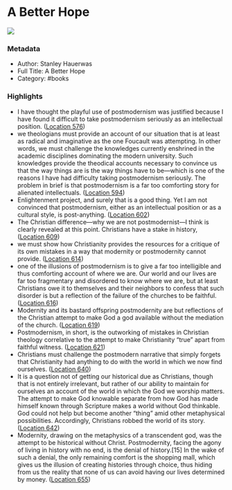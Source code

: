 # A Better Hope

![](https://m.media-amazon.com/images/I/71Avm4DEY9L._SY160.jpg)

### Metadata

- Author: Stanley Hauerwas
- Full Title: A Better Hope
- Category: #books

### Highlights

- I have thought the playful use of postmodernism was justified because I have found it difficult to take postmodernism seriously as an intellectual position. ([Location 576](https://readwise.io/to_kindle?action=open&asin=B001OW6DWW&location=576))
- we theologians must provide an account of our situation that is at least as radical and imaginative as the one Foucault was attempting. In other words, we must challenge the knowledges currently enshrined in the academic disciplines dominating the modern university. Such knowledges provide the theodical accounts necessary to convince us that the way things are is the way things have to be—which is one of the reasons I have had difficulty taking postmodernism seriously. The problem in brief is that postmodernism is a far too comforting story for alienated intellectuals. ([Location 594](https://readwise.io/to_kindle?action=open&asin=B001OW6DWW&location=594))
- Enlightenment project, and surely that is a good thing. Yet I am not convinced that postmodernism, either as an intellectual position or as a cultural style, is post-anything. ([Location 602](https://readwise.io/to_kindle?action=open&asin=B001OW6DWW&location=602))
- The Christian difference—why we are not postmodernist—I think is clearly revealed at this point. Christians have a stake in history, ([Location 609](https://readwise.io/to_kindle?action=open&asin=B001OW6DWW&location=609))
- we must show how Christianity provides the resources for a critique of its own mistakes in a way that modernity or postmodernity cannot provide. ([Location 614](https://readwise.io/to_kindle?action=open&asin=B001OW6DWW&location=614))
- one of the illusions of postmodernism is to give a far too intelligible and thus comforting account of where we are. Our world and our lives are far too fragmentary and disordered to know where we are, but at least Christians owe it to themselves and their neighbors to confess that such disorder is but a reflection of the failure of the churches to be faithful. ([Location 616](https://readwise.io/to_kindle?action=open&asin=B001OW6DWW&location=616))
- Modernity and its bastard offspring postmodernity are but reflections of the Christian attempt to make God a god available without the mediation of the church. ([Location 619](https://readwise.io/to_kindle?action=open&asin=B001OW6DWW&location=619))
- Postmodernism, in short, is the outworking of mistakes in Christian theology correlative to the attempt to make Christianity “true” apart from faithful witness. ([Location 621](https://readwise.io/to_kindle?action=open&asin=B001OW6DWW&location=621))
- Christians must challenge the postmodern narrative that simply forgets that Christianity had anything to do with the world in which we now find ourselves. ([Location 640](https://readwise.io/to_kindle?action=open&asin=B001OW6DWW&location=640))
- It is a question not of getting our historical due as Christians, though that is not entirely irrelevant, but rather of our ability to maintain for ourselves an account of the world in which the God we worship matters. The attempt to make God knowable separate from how God has made himself known through Scripture makes a world without God thinkable. God could not help but become another “thing” amid other metaphysical possibilities. Accordingly, Christians robbed the world of its story. ([Location 642](https://readwise.io/to_kindle?action=open&asin=B001OW6DWW&location=642))
- Modernity, drawing on the metaphysics of a transcendent god, was the attempt to be historical without Christ. Postmodernity, facing the agony of living in history with no end, is the denial of history.[15] In the wake of such a denial, the only remaining comfort is the shopping mall, which gives us the illusion of creating histories through choice, thus hiding from us the reality that none of us can avoid having our lives determined by money. ([Location 655](https://readwise.io/to_kindle?action=open&asin=B001OW6DWW&location=655))
